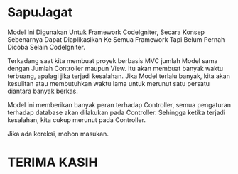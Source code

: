 # SapuJagat

Model Ini Digunakan Untuk Framework CodeIgniter, Secara Konsep Sebenarnya Dapat Diaplikasikan Ke Semua Framework Tapi Belum Pernah Dicoba Selain CodeIgniter.

Terkadang saat kita membuat proyek berbasis MVC jumlah Model sama dengan Jumlah Controller maupun View. Itu akan membuat banyak waktu terbuang, apalagi jika terjadi kesalahan.  Jika Model terlalu banyak, kita akan kesulitan atau membutuhkan waktu lama untuk merunut satu persatu diantara banyak berkas. 

Model ini memberikan banyak peran terhadap Controller, semua pengaturan terhadap database akan dilakukan pada Controller. Sehingga ketika terjadi kesalahan, kita cukup merunut pada Controller.

Jika ada koreksi, mohon masukan.

# TERIMA KASIH
